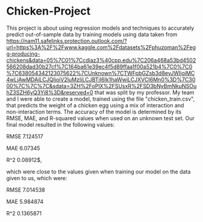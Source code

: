 # Chicken-Project

This project is about using regression models and techniques to accurately predict out-of-sample data by training models using data taken from https://nam11.safelinks.protection.outlook.com/?url=https%3A%2F%2Fwww.kaggle.com%2Fdatasets%2Fphuzoman%2Fegg-producing-chickens&data=05%7C01%7Ccdiaz3%40cpp.edu%7C206a468a53bd4502566208dad30b27cf%7C164ba61e39ec4f5d89ffaa1f00a521b4%7C0%7C0%7C638054342123075622%7CUnknown%7CTWFpbGZsb3d8eyJWIjoiMC4wLjAwMDAiLCJQIjoiV2luMzIiLCJBTiI6Ik1haWwiLCJXVCI6Mn0%3D%7C3000%7C%7C%7C&sdata=3ZH%2FoPlX%2FSUsxR%2FSD3bNyBmNkuNSOuhZ3SZH6yQ3Yi8%3D&reserved=0
that was split by my professor. My team and I were able to create a model, trained using the file "chicken_train.csv", that predicts the weight of a chicken egg using a mix of interaction and non-interaction terms. The accuracy of the model is determined by its RMSE, MAE, and R-squared values when used on an unknown test set. Our final model resulted in the following values:
    
RMSE    7.124517
   
MAE     6.07345
   
R^2     0.08912$,
   
which were close to the values given when training our model on the data given to us, which were:
   
RMSE    7.014538
   
MAE     5.984874
   
R^2     0.1365871
